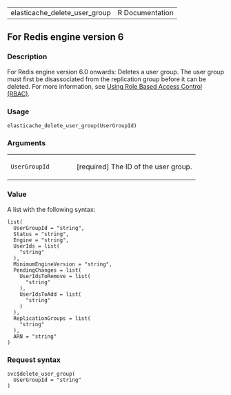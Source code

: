 <table style="width: 100%;">
<tbody>
<tr class="odd">
<td>elasticache_delete_user_group</td>
<td style="text-align: right;">R Documentation</td>
</tr>
</tbody>
</table>

## For Redis engine version 6

### Description

For Redis engine version 6.0 onwards: Deletes a user group. The user
group must first be disassociated from the replication group before it
can be deleted. For more information, see [Using Role Based Access
Control
(RBAC)](https://docs.aws.amazon.com/AmazonElastiCache/latest/red-ug/Clusters.RBAC.html).

### Usage

    elasticache_delete_user_group(UserGroupId)

### Arguments

<table>
<colgroup>
<col style="width: 35%" />
<col style="width: 65%" />
</colgroup>
<tbody>
<tr class="odd">
<td><code
id="elasticache_delete_user_group_:_UserGroupId">UserGroupId</code></td>
<td><p>[required] The ID of the user group.</p></td>
</tr>
</tbody>
</table>

### Value

A list with the following syntax:

    list(
      UserGroupId = "string",
      Status = "string",
      Engine = "string",
      UserIds = list(
        "string"
      ),
      MinimumEngineVersion = "string",
      PendingChanges = list(
        UserIdsToRemove = list(
          "string"
        ),
        UserIdsToAdd = list(
          "string"
        )
      ),
      ReplicationGroups = list(
        "string"
      ),
      ARN = "string"
    )

### Request syntax

    svc$delete_user_group(
      UserGroupId = "string"
    )

